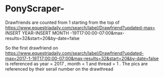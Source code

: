 # PonyScraper-
Drawfriends are counted from 1 starting from the top of https://www.equestriadaily.com/search/label/Drawfriend?updated-max= INSERT YEAR-INSERT MONTH -19T17:00:00-07:00&max-results=32&start=20&by-date=false 


So the first drawfriend on https://www.equestriadaily.com/search/label/Drawfriend?updated-max=2017-1-19T17:00:00-07:00&max-results=32&start=20&by-date=false is referenced as year = 2017 , month = 1 and thread = 1 . The pics are referenced by their serail number on the drawthread 


